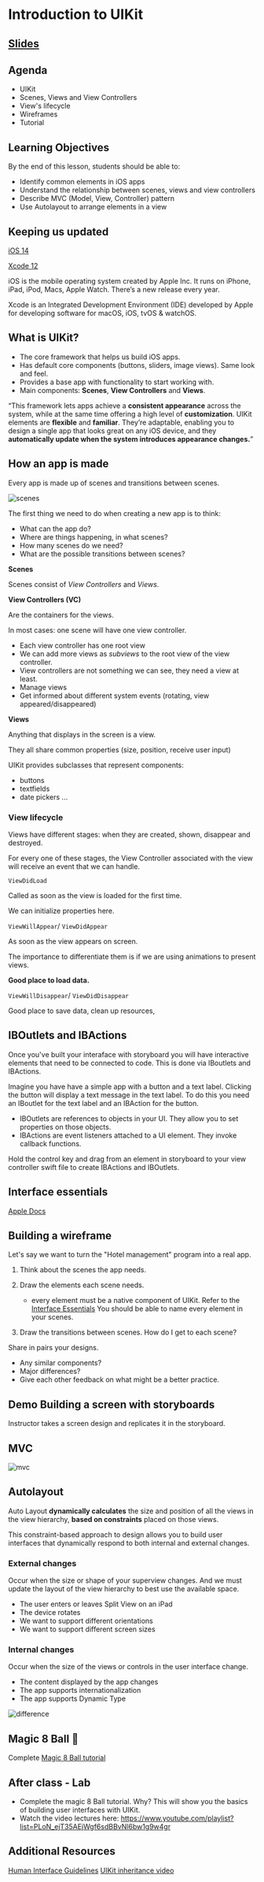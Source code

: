 <!-- Run this slideshow via the following command: -->
<!-- reveal-md README.md -w -->


<!-- .slide: class="header" -->
# Introduction to UIKit

## [Slides](https://tech-at-du.github.io/ACS-1410-Introduction-to-Swift/Slides/11-Intro-to-UIKit/README.html ':ignore')

<!-- > -->

## Agenda

- UIKit
- Scenes, Views and View Controllers
- View's lifecycle
- Wireframes
- Tutorial

<!-- > -->

## Learning Objectives

By the end of this lesson, students should be able to:

- Identify common elements in iOS apps
- Understand the relationship between scenes, views and view controllers
- Describe MVC (Model, View, Controller) pattern
- Use Autolayout to arrange elements in a view

<!-- > -->

## Keeping us updated


[iOS 14](https://www.apple.com/ios/ios-14/)

[Xcode 12](https://developer.apple.com/xcode/)

<aside class="notes">
iOS is the mobile operating system created by Apple Inc. It runs on iPhone, iPad, iPod, Macs, Apple Watch. There’s a new release every year.

Xcode is an Integrated Development Environment (IDE) developed by Apple for developing software for macOS, iOS, tvOS & watchOS.
</aside>

<!-- > -->

## What is UIKit?

- The core framework that helps us build iOS apps.
- Has default core components (buttons, sliders, image views). Same look and feel.
- Provides a base app with functionality to start working with.
- Main components: **Scenes**, **View Controllers** and **Views**.

<!-- > -->

“This framework lets apps achieve a **consistent appearance** across the system, while at the same time offering a high level of **customization**. UIKit elements are **flexible** and **familiar**. They’re adaptable, enabling you to design a single app that looks great on any iOS device, and they **automatically update when the system introduces appearance changes.**”

<!-- > -->

## How an app is made

Every app is made up of scenes and transitions between scenes.

![scenes](assets/scenes.png)

<!-- > -->

The first thing we need to do when creating a new app is to think:

- What can the app do?
- Where are things happening, in what scenes?
- How many scenes do we need?
- What are the possible transitions between scenes?

<!-- > -->

**Scenes**

Scenes consist of *View Controllers* and *Views*.

<!-- > -->

**View Controllers (VC)**

Are the containers for the views.

In most cases: one scene will have one view controller.

- Each view controller has one root view
- We can add more views as *subviews* to the root view of the view controller.
- View controllers are not something we can see, they need a view at least.
- Manage views
- Get informed about different system events (rotating, view appeared/disappeared)

<!-- > -->

**Views**

Anything that displays in the screen is a view.

They all share common properties (size, position, receive user input)

UIKit provides subclasses that represent components:
  - buttons
  - textfields
  - date pickers ...

<!-- > -->

### View lifecycle

Views have different stages: when they are created, shown, disappear and destroyed.

For every one of these stages, the View Controller associated with the view will receive an event that we can handle.

<!-- > -->

`ViewDidLoad`

Called as soon as the view is loaded for the first time.

We can initialize properties here.

<!-- > -->

`ViewWillAppear`/ `ViewDidAppear`

As soon as the view appears on screen.

The importance to differentiate them is if we are using animations to present views.

**Good place to load data.**

<!-- > -->

`ViewWillDisappear`/ `ViewDidDisappear`

Good place to save data, clean up resources,

<!-- > -->

## IBOutlets and IBActions

Once you've built your interaface with storyboard you will have interactive elements that need to be connected to code. This is done via IBoutlets and IBActions. 

Imagine you have have a simple app with a button and a text label. Clicking the button will display a text message in the text label. To do this you need an IBoutlet for the text label and an IBAction for the button. 

- IBOutlets are references to objects in your UI. They allow you to set properties on those objects. 
- IBActions are event listeners attached to a UI element. They invoke callback functions. 

Hold the control key and drag from an element in storyboard to your view controller swift file to create IBActions and IBOutlets. 

<!-- > -->

## Interface essentials

[Apple Docs](https://developer.apple.com/design/human-interface-guidelines/ios/overview/interface-essentials/)

<!-- > -->

## Building a wireframe

Let's say we want to turn the "Hotel management" program into a real app.

1. Think about the scenes the app needs.

2. Draw the elements each scene needs.
    - every element must be a native component of UIKit. Refer to the [Interface Essentials](https://developer.apple.com/design/human-interface-guidelines/ios/overview/interface-essentials/) You should be able to name every element in your scenes.

3. Draw the transitions between scenes. How do I get to each scene?

<!-- > -->

Share in pairs your designs.

- Any similar components?
- Major differences?
- Give each other feedback on what might be a better practice.

<!-- > -->

## Demo Building a screen with storyboards

Instructor takes a screen design and replicates it in the storyboard.

<!-- > -->

## MVC

![mvc](assets/mvc.png)

<!-- > -->

## Autolayout

Auto Layout **dynamically calculates** the size and position of all the views in the view hierarchy, **based on constraints** placed on those views.

This constraint-based approach to design allows you to build user interfaces that dynamically respond to both internal and external changes.

<!-- > -->

### External changes
Occur when the size or shape of your superview changes. And we must update the layout of the view hierarchy to best use the available space.

- The user enters or leaves Split View on an iPad
- The device rotates
- We want to support different orientations
- We want to support different screen sizes

<!-- > -->

### Internal changes

Occur when the size of the views or controls in the user interface change.

- The content displayed by the app changes
- The app supports internationalization
- The app supports Dynamic Type

<!-- > -->

![difference](assets/framevsconstraint.png)

<!-- > -->

## Magic 8 Ball 🎱

Complete [Magic 8 Ball tutorial](https://github.com/Tech-at-DU/Magic-8Ball-Swift4)

<!-- > -->

## After class - Lab

- Complete the magic 8 Ball tutorial. Why? This will show you the basics of building user interfaces with UIKit. 
- Watch the video lectures here: https://www.youtube.com/playlist?list=PLoN_ejT35AEjWgf6sdBBvNl6bw1g9w4gr

<!-- > -->

## Additional Resources

[Human Interface Guidelines](https://developer.apple.com/design/human-interface-guidelines/ios/overview/interface-essentials/)
[UIKit inheritance video](https://www.youtube.com/watch?v=DFsENma-PAk)
